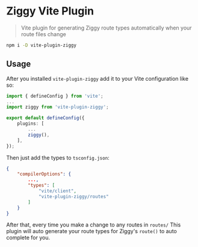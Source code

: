# Ziggy Vite Plugin

> Vite plugin for generating Ziggy route types automatically when your route files change

```sh
npm i -D vite-plugin-ziggy
```

## Usage

After you installed `vite-plugin-ziggy` add it to your Vite configuration like so:

```ts
import { defineConfig } from 'vite';
...
import ziggy from 'vite-plugin-ziggy';

export default defineConfig({
    plugins: [
        ...
        ziggy(),
    ],
});
```

Then just add the types to `tsconfig.json`:

```json
{
    "compilerOptions": {
        ...,
        "types": [
            "vite/client",
            "vite-plugin-ziggy/routes"
        ]
    }
}
```

After that, every time you make a change to any routes in `routes/` This plugin will auto generate your route types for
Ziggy's `route()` to auto complete for you.

